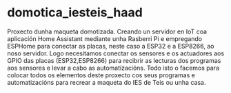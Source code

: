 # domotica_iesteis_haad
Proxecto dunha maqueta domotizada.
Creando un servidor en IoT coa aplicación Home Assistant mediante unha Rasberri Pi e empregando ESPHome para conectar as placas, neste caso a ESP32 e a ESP8266, ao noso servidor.
Logo necesitamos conectar os sensores e os actuadores aos GPIO das placas (ESP32,ESP8266) para recibrir as lecturas dos programas aos sensores e levar a cabo as automatizacións.
Todo isto o facemos para colocar todos os elementos deste proxecto cos seus programas e automatizacións para recrear a maqueta do IES de Teis ou unha casa.

